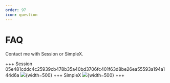 ```yaml
---
order: 97
icon: question
---
```


# FAQ

Contact me with Session or SimpleX.

+++ Session
05e481cddc4c25939cb478b35a40bd3706fc401f63d8be26ea55593a194a144d6a
![](https://i.postimg.cc/RFVdTTzb/Session-Editor.jpg){width=500}
+++ SimpleX
![](https://i.postimg.cc/Jn6qYBr7/Simple-X-Editor.png){width=500}
+++


